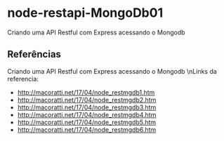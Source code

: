 # node-restapi-MongoDb01
Criando uma API Restful com Express acessando o Mongodb

## Referências

Criando uma API Restful com Express acessando o Mongodb
\nLinks da referencia:
- http://macoratti.net/17/04/node_restmgdb1.htm
- http://macoratti.net/17/04/node_restmgdb2.htm
- http://macoratti.net/17/04/node_restmgdb3.htm
- http://macoratti.net/17/04/node_restmgdb4.htm
- http://macoratti.net/17/04/node_restmgdb5.htm
- http://macoratti.net/17/04/node_restmgdb6.htm
